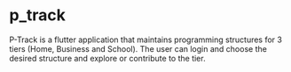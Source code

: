 # p_track

P-Track is a flutter application that maintains programming structures for 3 tiers (Home, Business and School). The user can login and choose the desired structure and explore or contribute to the tier.